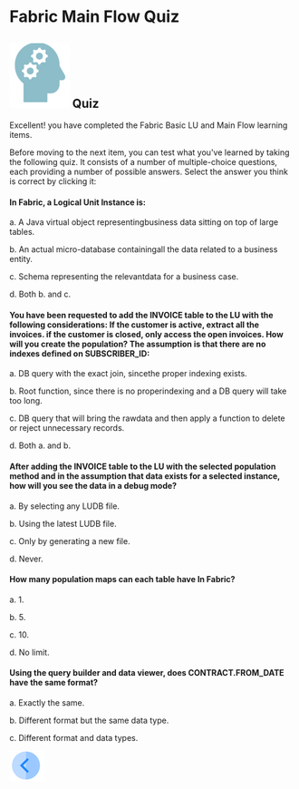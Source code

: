 
#  Fabric Main Flow Quiz

## ![](/academy/03_fabric_basic_LU/images/Quiz.png) Quiz

Excellent! you have completed the Fabric Basic LU and Main Flow learning items.

 

Before moving to the next item, you can test what you've learned by taking the following quiz. It consists of a number of multiple-choice questions, each providing a number of possible answers. Select the answer you think is correct by clicking it:

 

####  In Fabric, a Logical Unit Instance is:

a.     A Java virtual object representingbusiness data sitting on top of large tables. 

b.     An actual micro-database containingall the data related to a business entity. 

c.     Schema representing the relevantdata for a business case.

d.     Both b. and c. 

#### You have been requested to add the INVOICE table to the LU with the following considerations: If the customer is active, extract all the invoices. if the customer is closed, only access the open invoices. How will you create the population?  The assumption is that there are no indexes defined on SUBSCRIBER_ID:

a.     DB query with the exact join, sincethe proper indexing exists.

b.     Root function, since there is no properindexing and a DB query will take too long.

c.     DB query that will bring the rawdata and then apply a function to delete or reject unnecessary records.

d.     Both a. and b.

 

#### After adding the INVOICE table to the LU with the selected population method and in the assumption that data exists for a selected instance,  how will you see the data in a debug mode?

a.     By selecting any LUDB file.

b.     Using the latest LUDB file.

c.     Only by generating a new file.

d.     Never.

#### How many population maps can each table have In Fabric? 

a.    1.

b.    5.

c.    10.

d.    No limit. 

#### Using the query builder and data viewer, does CONTRACT.FROM_DATE have the same format?

a.     Exactly the same.

b.     Different format but the same data type.

c.     Different format and data types.



 [![Previous](/articles/images/Previous.png)](/academy/03_fabric_basic_LU/07_fabric_deployment.md)

